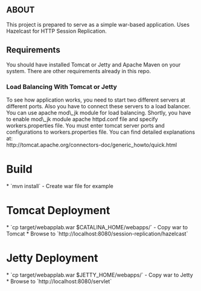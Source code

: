 <h2>ABOUT</h2>
This project is prepared to serve as a simple war-based application.
Uses Hazelcast for HTTP Session Replication.

<h2>Requirements</h2>
You should have installed Tomcat or Jetty and Apache Maven on your system. There are other requirements already in this repo.

<h3>Load Balancing With Tomcat or Jetty</h3>
To see how application works, you need to start two different servers at different ports. Also you have to connect these servers to a load balancer. You can use apache mod\_jk module for load balancing. Shortly, you have to enable mod\_jk module apache httpd.conf file and specify workers.properties file. You must enter tomcat server ports and configurations to workers.properties file.
You can find detailed explanations at:
</br>
http://tomcat.apache.org/connectors-doc/generic_howto/quick.html

<h1>Build</h1>
* `mvn install` - Create war file for example

<h1>Tomcat Deployment</h1>
* `cp target/webapplab.war $CATALINA_HOME/webapps/` - Copy war to Tomcat
* Browse to `http://localhost:8080/session-replication/hazelcast`

<h1>Jetty Deployment</h1>
* `cp target/webapplab.war $JETTY_HOME/webapps/` - Copy war to Jetty
* Browse to `http://localhost:8080/servlet`

